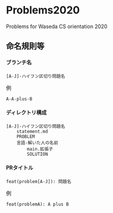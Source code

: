 # Problems2020
Problems for Waseda CS orientation 2020

## 命名規則等
#### ブランチ名
```
[A-J]-ハイフン区切り問題名
```

例
```
A-A-plus-B
```

#### ディレクトリ構成
```
[A-J]-ハイフン区切り問題名
    statement.md
    PROBLEM
    言語-解いた人の名前
        main.拡張子
        SOLUTION
```

#### PRタイトル
```
feat(problem[A-J]): 問題名
```

例
```
feat(problemA): A plus B
```

